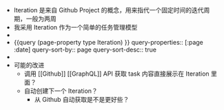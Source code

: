 - Iteration 是来自 Github Project 的概念，用来指代一个固定时间的迭代周期，一般为两周
- 我采用 Iteration 作为一个简单的任务管理模型
-
- {{query  (page-property type Iteration) }}
  query-properties:: [:page :date]
  query-sort-by:: page
  query-sort-desc:: true
-
- 可能的改进
	- 调用 [[Github]] [[GraphQL]] API 获取 task 内容直接展示在 Iteration 里面？
	- 自动创建下一个 Iteration？
		- 从 Github 自动获取是不是更好些？